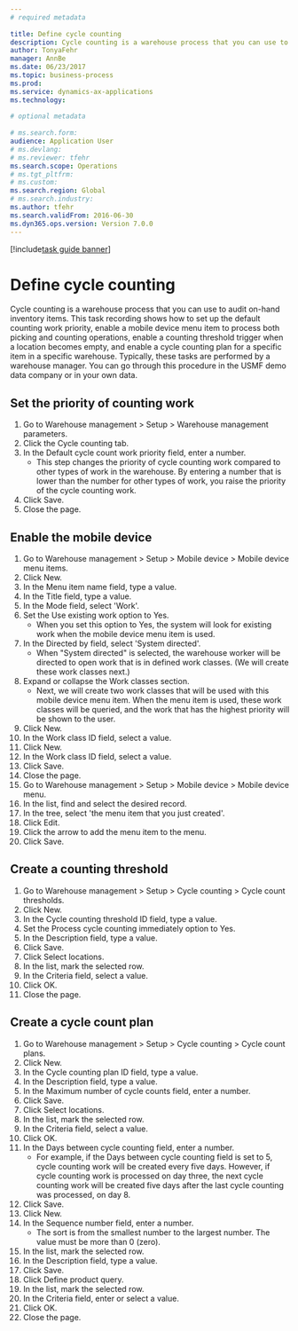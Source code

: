 ```yaml
--- 
# required metadata 
 
title: Define cycle counting 
description: Cycle counting is a warehouse process that you can use to audit on-hand inventory items. 
author: TonyaFehr 
manager: AnnBe 
ms.date: 06/23/2017
ms.topic: business-process 
ms.prod:  
ms.service: dynamics-ax-applications 
ms.technology:  
 
# optional metadata 
 
# ms.search.form:   
audience: Application User 
# ms.devlang:  
# ms.reviewer: tfehr 
ms.search.scope: Operations 
# ms.tgt_pltfrm:  
# ms.custom:  
ms.search.region: Global
# ms.search.industry: 
ms.author: tfehr 
ms.search.validFrom: 2016-06-30 
ms.dyn365.ops.version: Version 7.0.0 
---
```


[!include[task guide banner](../../includes/task-guide-banner.md)]

# Define cycle counting 

Cycle counting is a warehouse process that you can use to audit on-hand inventory items. This task recording shows how to set up the default counting work priority, enable a mobile device menu item to process both picking and counting operations, enable a counting threshold trigger when a location becomes empty, and enable a cycle counting plan for a specific item in a specific warehouse. Typically, these tasks are performed by a warehouse manager. You can go through this procedure in the USMF demo data company or in your own data.


## Set the priority of counting work
1. Go to Warehouse management > Setup > Warehouse management parameters.
2. Click the Cycle counting tab.
3. In the Default cycle count work priority field, enter a number.
    * This step changes the priority of cycle counting work compared to other types of work in the warehouse. By entering a number that is lower than the number for other types of work, you raise the priority of the cycle counting work.  
4. Click Save.
5. Close the page.

## Enable the mobile device
1. Go to Warehouse management > Setup > Mobile device > Mobile device menu items.
2. Click New.
3. In the Menu item name field, type a value.
4. In the Title field, type a value.
5. In the Mode field, select 'Work'.
6. Set the Use existing work option to Yes.
    * When you set this option to Yes, the system will look for existing work when the mobile device menu item is used.  
7. In the Directed by field, select 'System directed'.
    * When "System directed" is selected, the warehouse worker will be directed to open work that is in defined work classes. (We will create these work classes next.)  
8. Expand or collapse the Work classes section.
    * Next, we will create two work classes that will be used with this mobile device menu item. When the menu item is used, these work classes will be queried, and the work that has the highest priority will be shown to the user.  
9. Click New.
10. In the Work class ID field, select a value.
11. Click New.
12. In the Work class ID field, select a value.
13. Click Save.
14. Close the page.
15. Go to Warehouse management > Setup > Mobile device > Mobile device menu.
16. In the list, find and select the desired record.
17. In the tree, select 'the menu item that you just created'.
18. Click Edit.
19. Click the arrow to add the menu item to the menu.
20. Click Save.

## Create a counting threshold
1. Go to Warehouse management > Setup > Cycle counting > Cycle count thresholds.
2. Click New.
3. In the Cycle counting threshold ID field, type a value.
4. Set the Process cycle counting immediately option to Yes.
5. In the Description field, type a value.
6. Click Save.
7. Click Select locations.
8. In the list, mark the selected row.
9. In the Criteria field, select a value.
10. Click OK.
11. Close the page.

## Create a cycle count plan
1. Go to Warehouse management > Setup > Cycle counting > Cycle count plans.
2. Click New.
3. In the Cycle counting plan ID field, type a value.
4. In the Description field, type a value.
5. In the Maximum number of cycle counts field, enter a number.
6. Click Save.
7. Click Select locations.
8. In the list, mark the selected row.
9. In the Criteria field, select a value.
10. Click OK.
11. In the Days between cycle counting field, enter a number.
    * For example, if the Days between cycle counting field is set to 5, cycle counting work will be created every five days. However, if cycle counting work is processed on day three, the next cycle counting work will be created five days after the last cycle counting was processed, on day 8.  
12. Click Save.
13. Click New.
14. In the Sequence number field, enter a number.
    * The sort is from the smallest number to the largest number. The value must be more than 0 (zero).  
15. In the list, mark the selected row.
16. In the Description field, type a value.
17. Click Save.
18. Click Define product query.
19. In the list, mark the selected row.
20. In the Criteria field, enter or select a value.
21. Click OK.
22. Close the page.

